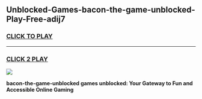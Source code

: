 
## Unblocked-Games-bacon-the-game-unblocked-Play-Free-adij7
<h3>
<a href="https://premium76.site?title=bacon-the-game-unblocked&ref=21A">CLICK TO PLAY</a></h3>
<hr>

<h3>
<a href="https://premium76.site?title=bacon-the-game-unblocked&ref=21A">CLICK 2 PLAY</a>
  
</h3>

<a href="https://premium76.site?title=bacon-the-game-unblocked&ref=21A"><img src="https://clearcache.store/games.png"></a>


**bacon-the-game-unblocked games unblocked: Your Gateway to Fun and Accessible Online Gaming**

